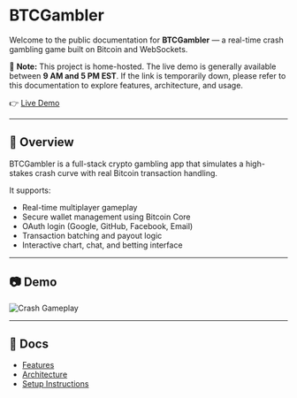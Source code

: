 # BTCGambler

Welcome to the public documentation for **BTCGambler** — a real-time crash gambling game built on Bitcoin and WebSockets.

📌 **Note:** This project is home-hosted. The live demo is generally available between **9 AM and 5 PM EST**. If the link is temporarily down, please refer to this documentation to explore features, architecture, and usage.

👉 [Live Demo](https://btcgambler.duckdns.org/login)

---

## 📌 Overview

BTCGambler is a full-stack crypto gambling app that simulates a high-stakes crash curve with real Bitcoin transaction handling.

It supports:
- Real-time multiplayer gameplay
- Secure wallet management using Bitcoin Core
- OAuth login (Google, GitHub, Facebook, Email)
- Transaction batching and payout logic
- Interactive chart, chat, and betting interface

---

## 📷 Demo

![Crash Gameplay](media/crash_demo.gif)

---

## 📁 Docs

- [Features](features.md)
- [Architecture](architecture.md)
- [Setup Instructions](setup.md)
